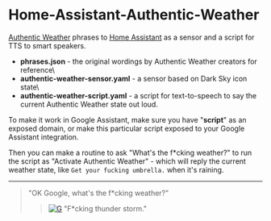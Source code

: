 # Home-Assistant-Authentic-Weather
[Authentic Weather](http://authenticweather.com/) phrases to [Home Assistant](https://www.home-assistant.io/) as a sensor and a script for TTS to smart speakers. 

- **phrases.json** - the original wordings by Authentic Weather creators for reference\
- **authentic-weather-sensor.yaml** - a sensor based on Dark Sky icon state\
- **authentic-weather-script.yaml** - a script for text-to-speech to say the current Authentic Weather state out loud. 

To make it work in Google Assistant, make sure you have "**script**" as an exposed domain, or make this particular script exposed to your Google Assistant integration. 

Then you can make a routine to ask "What's the f*cking weather?" to run the script as "Activate Authentic Weather" - which will reply the current weather state, like  `Get your fucking umbrella.` when it's raining. 

***

>
> "OK Google, what's the f*cking weather?" 
> >
> > [![G](https://img.shields.io/badge/Google%20Assistant-says:-4285F4.svg?&logo=GoogleAssistant&logoColor=4285F4&labelColor=fff&style=flat)](#) "F*cking thunder storm."
